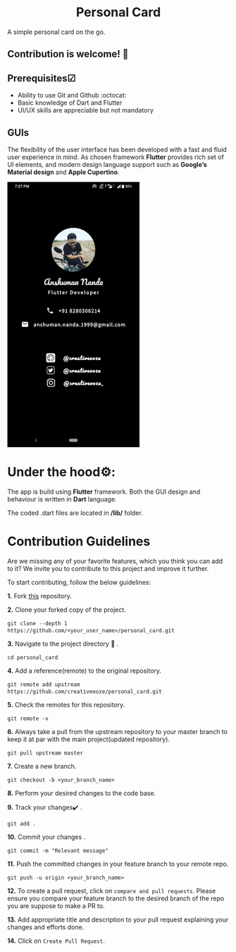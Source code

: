 <h1 align="center"><b>Personal Card</b></h1>

A simple personal card on the go.

## Contribution is welcome! 🎉


## Prerequisites☑
- Ability to use Git and Github :octocat:
- Basic knowledge of Dart and Flutter
- UI/UX skills are appreciable but not mandatory


## GUIs

The flexibility of the user interface has been developed with a fast and fluid user experience in mind.
As chosen framework <strong>Flutter</strong> provides rich set of UI elements, and modern design language support
such as <strong>Google’s Material design</strong> and <strong>Apple Cupertino</strong>.

<img align="center" src="https://github.com/creativeooze/personal_card/blob/main/images/Screenshot.png"  width="300">


# Under the hood⚙️: 
The app is build using <strong> Flutter</strong> framework.
Both the GUI design and behaviour is written in <strong>Dart</strong> language.

The coded .dart files are located in <strong>/lib/</strong> folder.<br>

# Contribution Guidelines

Are we missing any of your favorite features, which you think you can add to it? We invite you to contribute to this project and improve it further.

To start contributing, follow the below guidelines: 

**1.**  Fork [this](https://github.com/creativeooze/personal_card.git) repository.

**2.**  Clone your forked copy of the project.

```
git clone --depth 1 https://github.com/<your_user_name>/personal_card.git
```


**3.** Navigate to the project directory :file_folder: .

```
cd personal_card
```

**4.** Add a reference(remote) to the original repository.

```
git remote add upstream https://github.com/creativeooze/personal_card.git 
```

**5.** Check the remotes for this repository.

```
git remote -v
```

**6.** Always take a pull from the upstream repository to your master branch to keep it at par with the main project(updated repository).

```
git pull upstream master
```

**7.** Create a new branch.

```
git checkout -b <your_branch_name>
```

**8.** Perform your desired changes to the code base.



**9.** Track your changes:heavy_check_mark: .

```
git add . 
```

**10.** Commit your changes .

```
git commit -m "Relevant message"
```

**11.** Push the committed changes in your feature branch to your remote repo.

```
git push -u origin <your_branch_name>
```

**12.** To create a pull request, click on `compare and pull requests`. Please ensure you compare your feature branch to the desired branch of the repo you are suppose to make a PR to.


**13.** Add appropriate title and description to your pull request explaining your changes and efforts done.


**14.** Click on `Create Pull Request`.

